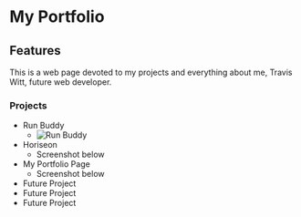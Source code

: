# My Portfolio

## Features
This is a web page devoted to my projects and everything about me, Travis Witt, future web developer.

### Projects
* Run Buddy
   * ![Run Buddy](images/run-buddy.jpg?raw=true "Run Buddy")
* Horiseon
   * Screenshot below
* My Portfolio Page
   * Screenshot below
* Future Project
* Future Project
* Future Project
